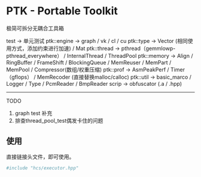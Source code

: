 # PTK - Portable Toolkit

极简可拆分无耦合工具箱

test -> 单元测试
ptk::engine -> graph / vk / cl / cu
ptk::type -> Vector (相同使用方式，添加约束进行加速) / Mat
ptk::thread -> pthread（gemmlowp-pthread_everywhere） / InternalThread / ThreadPool
ptk::memory -> Align / RingBuffer / FrameShift / BlockingQueue / MemReuser / MemPart / MemPool / Compressor(数组/权重压缩)
ptk::prof -> AsmPeakPerf / Timer（gflops） / MemRecoder (直接替换malloc/calloc) 
ptk::util -> basic_marco / Logger / Type / PcmReader / BmpReader
scrip -> obfuscator (.a / .hpp)

---

TODO
1. graph test 补充
2. 排查thread_pool_test偶发卡住的问题

## 使用

直接链接头文件，即可使用。

```bash
#include "hcs/executor.hpp"
```
